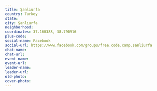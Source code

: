 ```yaml
---
title: Şanlıurfa
country: Turkey
state: 
city: Şanlıurfa
neighborhood: 
coordinates: 37.160388, 38.790916
plus-code:
social-name: Facebook
social-url: https://www.facebook.com/groups/free.code.camp.sanliurfa
chat-name:
chat-url:
event-name:
event-url:
leader-name:
leader-url:
old-photo: 
cover-photo:
---
```

